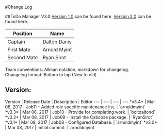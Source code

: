 #Change Log

##ToDo Manager V3.0
[Version 1.0](https://github.com/COMP4711-Lab05-Group08/Todo-Manager) can be found here.
[Version 2.0](https://github.com/COMP4711-Lab05-Group08/Todo-Manager) can be found here.

Position | Name 
--- | ---
Captain | Dalton Danis
First Mate | Arnold Myint
Second Mate | Ryan Sirot

Team conventions: Allman notation, markdown for changelog.  
Changelog format: Bottom to top (New to old).

<h2>Version: </h2>
Version | Release Date | Description  | Editor
--- | --- | --- | ---
*v3.4* | Mar 08, 2017 | Job11 - Added role specific maintenance list. | `arnoldmyint`
*v3.3* | Mar 08, 2017 | Job10 - Provide for completing work. | `bcitdaltond`
*v3.2* | Mar 08, 2017 | Job09 - Install the Caboose package. | `RyanSirot`
*v3.1* | Mar 08, 2017 | Job08 - Configured Database. | `arnoldmyint`
*v3.0* | Mar 08, 2017 | Initial commit. | `arnoldmyint`

